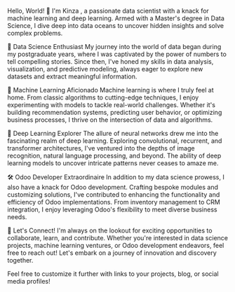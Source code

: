 Hello, World! 👋
I'm Kinza , a passionate data scientist with a knack for machine learning and deep learning. Armed with a Master's degree in Data Science, I dive deep into data oceans to uncover hidden insights and solve complex problems.

🔬 Data Science Enthusiast
My journey into the world of data began during my postgraduate years, where I was captivated by the power of numbers to tell compelling stories. Since then, I've honed my skills in data analysis, visualization, and predictive modeling, always eager to explore new datasets and extract meaningful information.

🤖 Machine Learning Aficionado
Machine learning is where I truly feel at home. From classic algorithms to cutting-edge techniques, I enjoy experimenting with models to tackle real-world challenges. Whether it's building recommendation systems, predicting user behavior, or optimizing business processes, I thrive on the intersection of data and algorithms.

🌊 Deep Learning Explorer
The allure of neural networks drew me into the fascinating realm of deep learning. Exploring convolutional, recurrent, and transformer architectures, I've ventured into the depths of image recognition, natural language processing, and beyond. The ability of deep learning models to uncover intricate patterns never ceases to amaze me.

🛠️ Odoo Developer Extraordinaire
In addition to my data science prowess, I also have a knack for Odoo development. Crafting bespoke modules and customizing solutions, I've contributed to enhancing the functionality and efficiency of Odoo implementations. From inventory management to CRM integration, I enjoy leveraging Odoo's flexibility to meet diverse business needs.

🚀 Let's Connect!
I'm always on the lookout for exciting opportunities to collaborate, learn, and contribute. Whether you're interested in data science projects, machine learning ventures, or Odoo development endeavors, feel free to reach out! Let's embark on a journey of innovation and discovery together.

Feel free to customize it further with links to your projects, blog, or social media profiles!
<!---
kin0a2/kin0a2 is a ✨ special ✨ repository because its `README.md` (this file) appears on your GitHub profile.
You can click the Preview link to take a look at your changes.
--->
